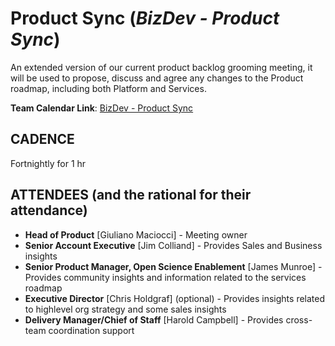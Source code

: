 # Product Sync (_BizDev - Product Sync_)

An extended version of our current product backlog grooming meeting, it will be used to propose, discuss and agree any changes to the Product roadmap, including both Platform and Services.

**Team Calendar Link**: [BizDev - Product Sync](https://calendar.google.com/calendar/event?action=TEMPLATE&tmeid=MXM3cTY5YWJjdTdnNXIxamppaHMzY2lzbWNfMjAyNTAyMDRUMTYwMDAwWiBoY2FtcGJlbGxAMmkyYy5vcmc&tmsrc=hcampbell%402i2c.org&scp=ALL)

## CADENCE

Fortnightly for 1 hr

## ATTENDEES (and the rational for their attendance)

-   **Head of Product** [Giuliano Maciocci] - Meeting owner
-   **Senior Account Executive** [Jim Colliand] - Provides Sales and Business insights
-   **Senior Product Manager, Open Science Enablement** [James Munroe] - Provides community insights and information related to the services roadmap
-   **Executive Director** [Chris Holdgraf] (optional) - Provides insights related to highlevel org strategy and some sales insights
-   **Delivery Manager/Chief of Staff** [Harold Campbell] - Provides cross-team coordination support
